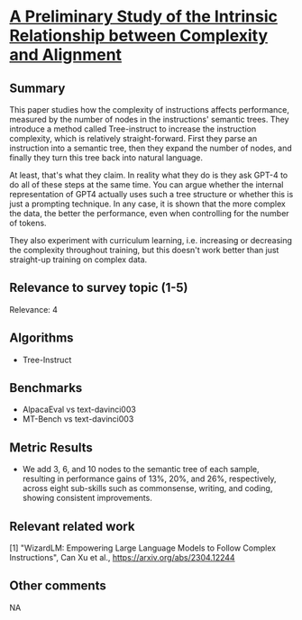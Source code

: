 # [A Preliminary Study of the Intrinsic Relationship between Complexity and Alignment](https://arxiv.org/abs/2308.05696)

## Summary

This paper studies how the complexity of instructions affects performance, measured by the number of nodes in the instructions' semantic trees. They introduce a method called Tree-instruct to increase the instruction complexity, which is relatively straight-forward. First they parse an instruction into a semantic tree, then they expand the number of nodes, and finally they turn this tree back into natural language.

At least, that's what they claim. In reality what they do is they ask GPT-4 to do all of these steps at the same time. You can argue whether the internal representation of GPT4 actually uses such a tree structure or whether this is just a prompting technique. In any case, it is shown that the more complex the data, the better the performance, even when controlling for the number of tokens.

They also experiment with curriculum learning, i.e. increasing or decreasing the complexity throughout training, but this doesn't work better than just straight-up training on complex data.

## Relevance to survey topic (1-5)

Relevance: 4

## Algorithms

- Tree-Instruct

## Benchmarks

- AlpacaEval vs text-davinci003
- MT-Bench vs text-davinci003

## Metric Results

- We add 3, 6, and 10 nodes to the semantic tree of each sample, resulting in performance gains of 13%, 20%, and 26%, respectively, across eight sub-skills such as commonsense, writing, and coding, showing consistent improvements.

## Relevant related work

[1] "WizardLM: Empowering Large Language Models to Follow Complex Instructions", Can Xu et al., https://arxiv.org/abs/2304.12244

## Other comments

NA
